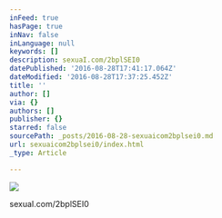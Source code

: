 ```yaml
---
inFeed: true
hasPage: true
inNav: false
inLanguage: null
keywords: []
description: sexuaI.com/2bplSEI0
datePublished: '2016-08-28T17:41:17.064Z'
dateModified: '2016-08-28T17:37:25.452Z'
title: ''
author: []
via: {}
authors: []
publisher: {}
starred: false
sourcePath: _posts/2016-08-28-sexuaicom2bplsei0.md
url: sexuaicom2bplsei0/index.html
_type: Article

---
```

![](https://the-grid-user-content.s3-us-west-2.amazonaws.com/6e0a5426-7c43-4611-a508-63ce10902783.jpg)

sexuaI.com/2bplSEI0